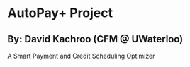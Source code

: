 # AutoPay+ Project
## By: David Kachroo (CFM @ UWaterloo)

A Smart Payment and Credit Scheduling Optimizer
